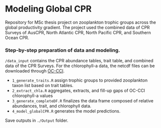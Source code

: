 # Modeling Global CPR 

Repository for MSc thesis project on zooplankton trophic groups across the global productivity gradient.
The project used the combined data of CPR Surveys of AusCPR, North Atlantic CPR, North Pacific CPR, and Southern Ocean CPR. 

### Step-by-step preparation of data and modeling.

```/data_input``` contains the CPR abundance tables, trait table, and combined data of the CPR Surveys.
For the chlorophyll-a data, the netcdf files can be downloaded through [OC-CCI](https://www.oceancolour.org/thredds/ncss/grid/CCI_ALL-v5.0-8DAY/dataset.html/). 

* ```1_generate_traits.R``` assign trophic groups to provided zooplankton taxon list based on trait tables.
* ```2_extract_chla.R``` aggregates, extracts, and fill-up gaps of OC-CCI chlorophyll-a values
* ```3_generate_completeDF.R``` finalizes the data frame composed of relative abundances, trait, and chlorophyll data.
* ```4_model_globalCPR.R``` generates the model predictions.

 Save outputs in ```./Output``` folder.
